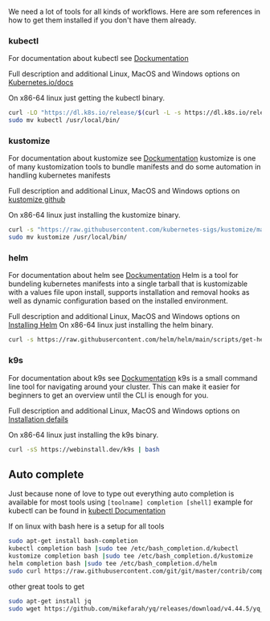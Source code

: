 We need a lot of tools for all kinds of workflows. Here are som references in how to get them installed if you don't have them already. 
### kubectl
For documentation about kubectl see [Dockumentation](https://kubernetes.io/docs/reference/kubectl/)

Full description and additional Linux, MacOS and Windows options on [Kubernetes.io/docs](https://kubernetes.io/docs/tasks/tools/)

On x86-64 linux just getting the kubectl binary.
```bash
curl -LO "https://dl.k8s.io/release/$(curl -L -s https://dl.k8s.io/release/stable.txt)/bin/linux/amd64/kubectl"
sudo mv kubectl /usr/local/bin/
```
### kustomize
For documentation about kustomize see [Dockumentation](https://kubectl.docs.kubernetes.io/references/kustomize/)
kustomize is one of many kustomization tools to bundle manifests and do some automation in handling kubernetes manifests

Full description and additional Linux, MacOS and Windows options on [kustomize github](https://github.com/kubernetes-sigs/kustomize?tab=readme-ov-file#kustomize)

On x86-64 linux just installing the kustomize binary.
```bash
curl -s "https://raw.githubusercontent.com/kubernetes-sigs/kustomize/master/hack/install_kustomize.sh"  | bash
sudo mv kustomize /usr/local/bin/
```

### helm
For documentation about helm see [Dockumentation](https://helm.sh/docs/)
Helm is a tool for bundeling kubernetes manifests into a single tarball that is kustomizable with a values file upon install, supports installation and removal hooks as well as dynamic configuration based on the installed environment.

Full description and additional Linux, MacOS and Windows options on [Installing Helm](https://helm.sh/docs/intro/install/)
On x86-64 linux just installing the helm binary.
```bash
curl -s https://raw.githubusercontent.com/helm/helm/main/scripts/get-helm-3 |bash
```

### k9s
For documentation about k9s see [Dockumentation](https://github.com/derailed/k9s)
k9s is a small command line tool for navigating around your cluster. This can make it easier for beginners to get an overview until the CLI is enough for you.

Full description and additional Linux, MacOS and Windows options on [Installation defails](https://github.com/derailed/k9s?tab=readme-ov-file#installation)

On x86-64 linux just installing the k9s binary.
```bash
curl -sS https://webinstall.dev/k9s | bash
```
## Auto complete
Just because none of love to type out everything auto completion is available for most tools using `[toolname] completion [shell]` example for kubectl can be found in [kubectl Documentation](https://kubernetes.io/docs/reference/kubectl/generated/kubectl_completion/)

If on linux with bash here is a setup for all tools
```bash
sudo apt-get install bash-completion
kubectl completion bash |sudo tee /etc/bash_completion.d/kubectl
kustomize completion bash |sudo tee /etc/bash_completion.d/kustomize
helm completion bash |sudo tee /etc/bash_completion.d/helm
sudo curl https://raw.githubusercontent.com/git/git/master/contrib/completion/git-completion.bash -o /etc/bash_completion.d/git
```

other great tools to get
```bash
sudo apt-get install jq
sudo wget https://github.com/mikefarah/yq/releases/download/v4.44.5/yq_linux_amd64 -O /usr/bin/yq
```